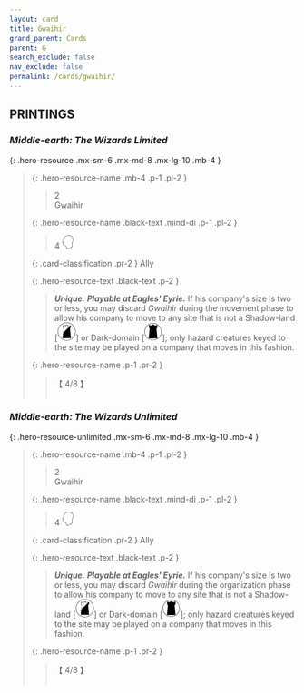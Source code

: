 ```yaml
---
layout: card
title: Gwaihir
grand_parent: Cards
parent: G
search_exclude: false
nav_exclude: false
permalink: /cards/gwaihir/
---
```


## PRINTINGS


### _Middle-earth: The Wizards Limited_

{: .hero-resource .mx-sm-6 .mx-md-8 .mx-lg-10 .mb-4 }
> {: .hero-resource-name .mb-4 .p-1 .pl-2 }
> > <div class="card-mp">2</div>
> > <div class="card-name">Gwaihir</div>
>
> {: .hero-resource-name .black-text .mind-di .p-1 .pl-2 }
> > 4 ![](/assets/images/mind.svg)
>
> {: .card-classification .pr-2 }
> Ally
>
> {: .hero-resource-text .black-text .p-2 }
> > _**Unique.**_ _**Playable at Eagles' Eyrie.**_  If his company's size is two or less, you may discard _Gwaihir_ during the movement phase to allow his company to move to any site that is not a Shadow-land <nobr>[<img src="/assets/images/shadow-land.svg">]</nobr> or Dark-domain <nobr>[<img src="/assets/images/dark-domain.svg">]</nobr>; only hazard creatures keyed to the site may be played on a company that moves in this fashion. 
> 
> {: .hero-resource-name .p-1 .pr-2 }
> > <div class="card-shield">【 4/8 】</div>
> > <div class="card-corruption">&nbsp;</div>

### _Middle-earth: The Wizards Unlimited_

{: .hero-resource-unlimited .mx-sm-6 .mx-md-8 .mx-lg-10 .mb-4 }
> {: .hero-resource-name .mb-4 .p-1 .pl-2 }
> > <div class="card-mp">2</div>
> > <div class="card-name">Gwaihir</div>
>
> {: .hero-resource-name .black-text .mind-di .p-1 .pl-2 }
> > 4 ![](/assets/images/mind.svg)
>
> {: .card-classification .pr-2 }
> Ally
>
> {: .hero-resource-text .black-text .p-2 }
> > _**Unique.**_ _**Playable at Eagles' Eyrie.**_  If his company's size is two or less, you may discard _Gwaihir_ during the organization phase to allow his company to move to any site that is not a Shadow-land <nobr>[<img src="/assets/images/shadow-land.svg">]</nobr> or Dark-domain <nobr>[<img src="/assets/images/dark-domain.svg">]</nobr>; only hazard creatures keyed to the site may be played on a company that moves in this fashion. 
> 
> {: .hero-resource-name .p-1 .pr-2 }
> > <div class="card-shield">【 4/8 】</div>
> > <div class="card-corruption">&nbsp;</div>
